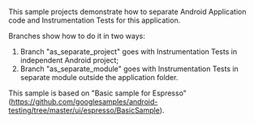 This sample projects demonstrate how to separate Android Application code 
and Instrumentation Tests for this application.

Branches show how to do it in two ways:
  1. Branch "as_separate_project" goes with Instrumentation Tests in independent Android project;
  2. Branch "as_separate_module" goes with Instrumentation Tests in separate module outside the application folder.

This sample is based on "Basic sample for Espresso" (https://github.com/googlesamples/android-testing/tree/master/ui/espresso/BasicSample).
